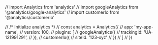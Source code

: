 // import Analytics from 'analytics'
// import googleAnalytics from '@analytics/google-analytics'
// import customerIo from '@analytics/customerio'

// /* Initialize analytics */
// const analytics = Analytics({
//   app: 'my-app-name',
//   version: 100,
//   plugins: [
//     googleAnalytics({
//       trackingId: 'UA-121991291',
//     }),
//     customerIo({
//       siteId: '123-xyz'
//     })
//   ]
// })